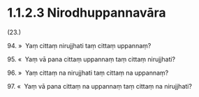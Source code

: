 

# 1.1.2.3 Nirodhuppannavāra





(23.)

94\. »  Yaṃ cittaṃ nirujjhati taṃ cittaṃ uppannaṃ?

95\. «  Yaṃ vā pana cittaṃ uppannaṃ taṃ cittaṃ nirujjhati?

96\. »  Yaṃ cittaṃ na nirujjhati taṃ cittaṃ na uppannaṃ?

97\. «  Yaṃ vā pana cittaṃ na uppannaṃ taṃ cittaṃ na nirujjhati?



